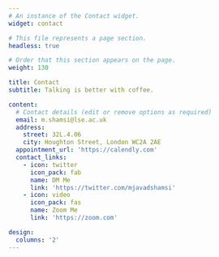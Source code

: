 ```yaml
---
# An instance of the Contact widget.
widget: contact

# This file represents a page section.
headless: true

# Order that this section appears on the page.
weight: 130

title: Contact
subtitle: Talking is better with coffee.

content:  
  # Contact details (edit or remove options as required)
  email: m.shamsi@lse.ac.uk
  address:
    street: 32L.4.06
    city: Houghton Street, London WC2A 2AE
  appointment_url: 'https://calendly.com'
  contact_links:
    - icon: twitter
      icon_pack: fab
      name: DM Me
      link: 'https://twitter.com/mjavadshamsi'
    - icon: video
      icon_pack: fas
      name: Zoom Me
      link: 'https://zoom.com'

design:
  columns: '2'
---
```

